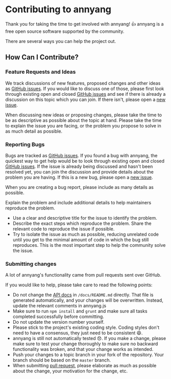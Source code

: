 # Contributing to annyang

Thank you for taking the time to get involved with annyang! :+1: annyang is a free open source software supported by the community.

There are several ways you can help the project out.

## How Can I Contribute?

### Feature Requests and Ideas

We track discussions of new features, proposed changes and other ideas as [GitHub issues](https://github.com/TalAter/annyang/issues). If you would like to discuss one of those, please first look through existing open and closed [GitHub issues](https://github.com/TalAter/annyang/issues?q=is%3Aissue) and see if there is already a discussion on this topic which you can join. If there isn't, please open a [new issue](https://github.com/TalAter/annyang/issues/new).

When discussing new ideas or proposing changes, please take the time to be as descriptive as possible about the topic at hand. Please take the time to explain the issue you are facing, or the problem you propose to solve in as much detail as possible.

### Reporting Bugs

Bugs are tracked as [GitHub issues](https://github.com/TalAter/annyang/issues). If you found a bug with annyang, the quickest way to get help would be to look through existing open and closed [GitHub issues](https://github.com/TalAter/annyang/issues?q=is%3Aissue). If the issue is already being discussed and hasn't been resolved yet, you can join the discussion and provide details about the problem you are having. If this is a new bug, please open a [new issue](https://github.com/TalAter/annyang/issues/new).

When you are creating a bug report, please include as many details as possible.

Explain the problem and include additional details to help maintainers reproduce the problem.

* Use a clear and descriptive title for the issue to identify the problem.
* Describe the exact steps which reproduce the problem. Share the relevant code to reproduce the issue if possible.
* Try to isolate the issue as much as possible, reducing unrelated code until you get to the minimal amount of code in which the bug still reproduces. This is the most important step to help the community solve the issue.

### Submitting changes

A lot of annyang's functionality came from pull requests sent over GitHub.

If you would like to help, please take care to read the following points:

* Do not change the [API docs](https://github.com/TalAter/annyang/blob/master/docs/README.md) in `/docs/README.md` directly. That file is generated automatically, and your changes will be overwritten. Instead, update the relevant comments in annyang.js
* Make sure to run `npm install` and `grunt` and make sure all tasks completed successfully before committing.
* Do not update the version number yourself.
* Please stick to the project's existing coding style. Coding styles don't need to have a consensus, they just need to be consistent :smile:.
* annyang is still not automatically tested :disappointed:. If you make a change, please make sure to test your change thoroughly to make sure no backward functionality was broken, and that your change works as intended.
* Push your changes to a topic branch in your fork of the repository. Your branch should be based on the `master` branch.
* When submitting [pull request](https://help.github.com/articles/using-pull-requests/), please elaborate as much as possible about the change, your motivation for the change, etc.
